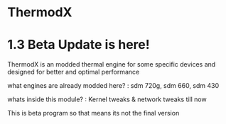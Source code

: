 # ThermodX
# 1.3 Beta Update is here!

ThermodX is an modded thermal engine for some specific devices 
and designed for better and optimal performance 

what engines are already modded here? :
sdm 720g,
sdm 660,
sdm 430

whats inside this module? :
Kernel tweaks & network tweaks till now

This is beta program so that means its not the final version
